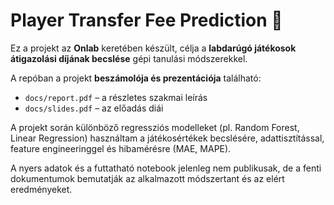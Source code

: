 # Player Transfer Fee Prediction 🎯

Ez a projekt az **Onlab** keretében készült, célja a **labdarúgó játékosok átigazolási díjának becslése** gépi tanulási módszerekkel.

A repóban a projekt **beszámolója és prezentációja** található:
- `docs/report.pdf` – a részletes szakmai leírás  
- `docs/slides.pdf` – az előadás diái  

A projekt során különböző regressziós modelleket (pl. Random Forest, Linear Regression) használtam a játékosértékek becslésére, adattisztítással, feature engineeringgel és hibamérésre (MAE, MAPE).

A nyers adatok és a futtatható notebook jelenleg nem publikusak, de a fenti dokumentumok bemutatják az alkalmazott módszertant és az elért eredményeket.
